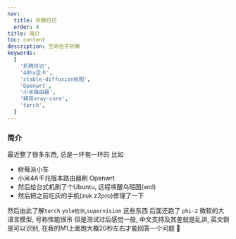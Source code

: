 ```yaml
---
nav:
  title: 折腾日记
  order: 4
title: 简介
toc: content
description: 生命在于折腾
keywords:
  [
    '折腾日记',
    '40hx显卡',
    'stable-diffusion绘图',
    'Openwrt',
    '小米路由器',
    '精简xray-core',
    'torch',
  ]
---
```


### 简介

最近整了很多东西, 总是一环套一环的 
比如 
- 树莓派小车
- 小米4A千兆版本路由器刷 Openwrt
- 然后给台式机刷了个Ubuntu, 远程唤醒乌班图(wol)
- 然后把之前吃灰的手机(zuk z2pro)修理了一下

然后由此了解`torch` `yolo检测`,`supervision` 这些东西 后面还跑了 `phi-2` 微软的大语言模型, 号称性能很吊
但是测试过后感觉一般, 中文支持及其差就是乱讲, 英文倒是可以识别, 在我的M1上面跑大概20秒左右才能回答一个问题 🤕
